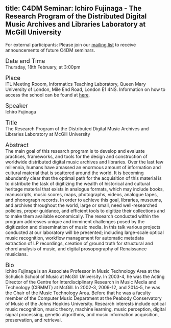 title: C4DM Seminar: Ichiro Fujinaga - The Research Program of the Distributed Digital Music Archives and Libraries Laboratory at McGill University
-----------------

<p>For external participants: Please join our <a href="/seminars.html">mailing list</a> to receive announcements of future C4DM seminars.</p>


<span style="font-size: 130%;">Date and Time</span></br>
Thursday, 18th February, at 3:00pm

<span style="font-size: 130%;">Place</span></br>
ITL Meeting Rooom, Informatics Teaching Laboratory, Queen Mary University of London, Mile End Road, London E1 4NS. Information on how to access the school can be found at <a href="http://www.eecs.qmul.ac.uk/contact-us/">here</a>.

<span style="font-size: 130%;">Speaker</span></br>
Ichiro Fujinaga

<span style="font-size: 130%;">Title</span></br>
The Research Program of the Distributed Digital Music Archives and Libraries Laboratory at McGill University

<span style="font-size: 130%;">Abstract</span></br>
The main goal of this research program is to develop and evaluate practices, frameworks, and tools for the design and construction of worldwide distributed digital music archives and libraries. Over the last few millennia, humans have amassed an enormous amount of information and cultural material that is scattered around the world. It is becoming abundantly clear that the optimal path for the acquisition of this material is to distribute the task of digitizing the wealth of historical and cultural heritage material that exists in analogue formats, which may include books, manuscripts, music scores, maps, photographs, videos, analogue tapes, and phonograph records. In order to achieve this goal, libraries, museums, and archives throughout the world, large or small, need well-researched policies, proper guidance, and efficient tools to digitize their collections and to make them available economically. The research conducted within the program addresses unique and imminent challenges posed by the digitization and dissemination of music media. In this talk various projects conducted at our laboratory will be presented; including large-scale optical music recognition, workflow management for automatic metadata extraction of LP recordings, creation of ground truth for structural and chord analysis of music, and digital prosopography of Renaissance musicians.

<span style="font-size: 130%;">Bio</span></br>
Ichiro Fujinaga is an Associate Professor in Music Technology Area at the Schulich School of Music at McGill University. In 2003-4, he was the Acting Director of the Centre for Interdisciplinary Research in Music Media and Technology (CIRMMT) at McGill. In 2002-3, 2009-12, and 2014-5, he was the Chair of the Music Technology Area. Before that he was a faculty member of the Computer Music Department at the Peabody Conservatory of Music of the Johns Hopkins University. Research interests include optical music recognition, music theory, machine learning, music perception, digital signal processing, genetic algorithms, and music information acquisition, preservation, and retrieval.
